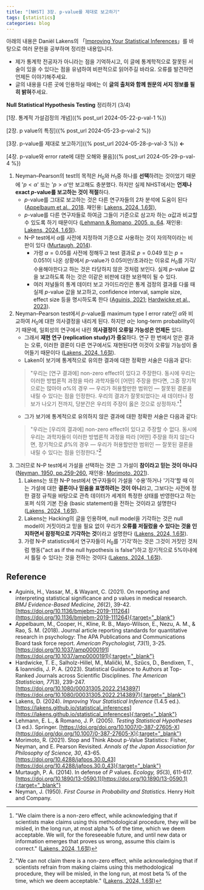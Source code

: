 ```yaml
---
title: "[NHST] 3장. p-value를 제대로 보고하기"
tags: [statistics]
categories: blog
---
```

아래의 내용은 Daniël Lakens의 「[Improving Your Statistical Inferences](https://lakens.github.io/statistical_inferences/)」를 바탕으로 여러 문헌을 공부하며 정리한 내용입니다.

- 제가 통계학 전공자가 아니라는 점을 기억하시고, 이 글에 통계학적으로 잘못된 서술이 있을 수 있다는 점을 유념하여 비판적으로 읽어주길 바라요. 오류를 발견하면 언제든 이야기해주세요.
- 글의 내용을 다른 곳에 인용하실 때에는 이 **글의 출처와 함께 원문의 서지 정보를 필히 밝혀**주세요. 

**Null Statistical Hypothesis Testing** 정리하기 (3/4)

[1장. 통계적 가설검정의 개념]({% post_url 2024-05-22-p-val-1 %}) 

[2장. p value의 특징]({% post_url 2024-05-23-p-val-2 %})

[3장. p-value를 제대로 보고하기]({% post_url 2024-05-28-p-val-3 %}) **←**

[4장. p-value와 error rate에 대한 오해와 물음]({% post_url 2024-05-29-p-val-4 %})

1. Neyman–Pearson의 test의 목적은 $H_0$와 $H_1$중 하나를 **선택**하려는 것이었기 때문에 '$p<\alpha$' 또는 '$p>\alpha$'만 보고해도 충분했다. 하지만 실제 NHST에서는 **언제나 exact $p$-value를 보고하는 것이 적절**하다. 
    - $p$-value를 그대로 보고하는 것은 다른 연구자들의 2차 분석에 도움이 된다 ([Appelbaum et al., 2018](#96ea11). 재인용: [Lakens, 2024, 1.6절](#83ef58)), 
    - $p$-value를 다른 연구자들로 하여금 그들이 기준으로 삼고자 하는 $\alpha$값과 비교할 수 있도록 하기 때문이다 ([Lehmann & Romano, 2005, p. 64](#fa997a). 재인용: [Lakens, 2024, 1.6절](#83ef58)).
    - N–P test에서 $\alpha$를 사전에 지정하여 기준으로 사용하는 것이 자의적이라는 비판이 있다 ([Murtaugh, 2014](#4e6fe6)). 
        - 가령 $\alpha = 0.05$를 사전에 정해두고 test 결과로 $p = 0.049$ 또는 $p = 0.051$이 나온 상황에서 $p$-value가 $0.05$미만/초과라는 이유로 $H_0$를 기각/수용해야한다고 하는 것은 타당하지 않은 것처럼 보인다. 실제 $p$-value 값을 보고하도록 하는 것은 이같은 비판에 대한 보완책이 될 수 있다.
        - 여러 저널들의 통계 데이터 보고 가이드라인은 통계 검정의 결과를 다룰 때 실제 $p$-value 값을 보고하고,  confidence interval, sample size, effect size 등을 명시하도록 한다 ([Aguinis, 2021](#24dd25); [Hardwicke et al., 2023](#890901)).
2. Neyman–Pearson test에서 $p$-value를 maximum type I error rate인 $\alpha$와 비교하여 $H_0$에 대한 의사결정을 내리게 된다. 하지만 $\alpha$는 long-term probability이기 때문에, 일회성의 연구에서 내린 **의사결정이 오류일 가능성은 언제든** 있다.  
	- 그래서 **재현 연구 (replication study)가 중요**하다. 연구 한 번에서 얻은 결과는 오류, 이러한 결론이 다른 연구에서도 재현된다면 이것이 오류일 가능성이 줄어들기 때문이다  ([Lakens, 2024, 1.6절](#83ef58)).
	- Laken이 보기에 통계적으로 유의한 결과에 대한 정확한 서술은 다음과 같다:
	> "우리는 [연구 결과에] non-zero effect이 있다고 주장한다. 동시에 우리는 이러한 방법론적 과정을 따라 과학자들이 [어떤] 주장을 한다면, 그중 장기적으로는 많아야 $\alpha$%의 경우 — 우리가 허용할만한 범위인 — 잘못된 결론을 내릴 수 있다는 점을 인정한다. 우리의 결과가 잘못되었다는 새 데이터나 정보가 나오기 전까지, 당분간은 우리의 주장이 옳은 것으로 상정하자."[^1]
	- 그가 보기에 통계적으로 유의하지 않은 결과에 대한 정확한 서술은 다음과 같다:
	> "우리는 [우리의 결과에] non-zero effect이 있다고 주장할 수 없다. 동시에 우리는 과학자들이 이러한 방법론적 과정을 따라 [어떤] 주장을 하지 않는다면, 장기적으로 $\beta$%의 경우 — 우리가 허용할만한 범위인 —  잘못된 결론을 내릴 수 있다는 점을 인정한다."[^2]
3. 그러므로 N–P test에서 가설을 선택하는 것은 그 가설이 **참이라고 믿는 것이 아니다** ([Neyman, 1950, pp.259-260.](#cf24d9) 재인용: [Morimoto, 2021](#fd2842)).
	1. Lakens는 또한 N–P test에서 연구자들이 가설을 '수용'하거나 '기각'할 때 이는 가설에 대한 **결론이나 믿음을 표명하려는 것이 아니**라고,  그보다는 사전에 정한 결정 규칙을 바탕으로 관측 데이터가 세계의 특정한 상태를 반영한다고 하는 포퍼 식의 기본 진술 (basic statement)을 전하는 것이라고 설명한다 ([Lakens, 2024, 1.6절](#83ef58)).
	2. Lakens는 Hacking의 글을 인용하며, null model을 기각하는 것은 null model이 거짓이라고 믿을 필요 없이 우리가 **오류를 저질렀을 수 있다는 것을 인지하면서 잠정적으로 기각하는 것**이라고 설명한다 ([Lakens, 2024, 1.6절](#83ef58)).
	3. 가령 N–P statistics에서 연구자들이 $H_0$를 '기각'하는 것은 그것이 거짓인 것처럼 행동("act as if the null hypothesis is false")하고 장기적으로 5%이내에서 틀릴 수 있다는 것을 전하는 것이다 ([Lakens, 2024, 1.6절](#83ef58)).

## Reference
- Aguinis, H., Vassar, M., & Wayant, C. (2021). On reporting and interpreting statistical significance and p values in medical research. *BMJ Evidence-Based Medicine, 26*(2), 39-42. [https://doi.org/10.1136/bmjebm-2019-111264](https://doi.org/10.1136/bmjebm-2019-111264){:target="_blank"}  <a id="24dd25"></a>
- Appelbaum, M., Cooper, H., Kline, R. B., Mayo-Wilson, E., Nezu, A. M., & Rao, S. M. (2018). Journal article reporting standards for quantitative research in psychology: The APA Publications and Communications Board task force report. *American Psychologist, 73*(1), 3-25. [https://doi.org/10.1037/amp0000191](https://doi.org/10.1037/amp0000191){:target="_blank"}  <a id="96ea11"></a>
- Hardwicke, T. E., Salholz-Hillel, M., Malički, M., Szűcs, D., Bendixen, T., & Ioannidis, J. P. A. (2023). Statistical Guidance to Authors at Top-Ranked Journals across Scientific Disciplines. *The American Statistician, 77*(3), 239-247. [https://doi.org/10.1080/00031305.2022.2143897](https://doi.org/10.1080/00031305.2022.2143897){:target="_blank"}  <a id="890901"></a>
- Lakens, D. (2024). *Improving Your Statistical Inference* (1.4.5 ed.). [https://lakens.github.io/statistical_inferences](https://lakens.github.io/statistical_inferences){:target="_blank"} <a id="83ef58"></a>
- Lehmann, E. L., & Romano, J. P. (2005). *Testing Statistical Hypotheses* (3 ed.). Springer. [https://doi.org/doi.org/10.1007/0-387-27605-X](https://doi.org/doi.org/10.1007/0-387-27605-X){:target="_blank"}  <a id="fa997a"></a>
- Morimoto, R. (2021). Stop and Think About p-Value Statistics: Fisher, Neyman, and E. Pearson Revisited. *Annals of the Japan Association for Philosophy of Science, 30*, 43-65. [https://doi.org/10.4288/jafpos.30.0_43](https://doi.org/10.4288/jafpos.30.0_43){:target="_blank"}  <a id="fd2842"></a>
- Murtaugh, P. A. (2014). In defense of <i>P</i> values. *Ecology, 95*(3), 611-617. [https://doi.org/10.1890/13-0590.1](https://doi.org/10.1890/13-0590.1){:target="_blank"}  <a id="4e6fe6"></a>
- Neyman, J. (1950). *First Course in Probability and Statistics*. Henry Holt and Company.  <a id="cf24d9"></a>

[^1]: "We claim there is a non-zero effect, while acknowledging that if scientists make claims using this methodological procedure, they will be misled, in the long run, at most alpha % of the time, which we deem acceptable. We will, for the foreseeable future, and until new data or information emerges that proves us wrong, assume this claim is correct." ([Lakens, 2024, 1.6절](#83ef58))

[^2]: "We can not claim there is a non-zero effect, while acknowledging that if scientists refrain from making claims using this methodological procedure, they will be misled, in the long run, at most beta % of the time, which we deem acceptable." ([Lakens, 2024, 1.6절](#83ef58))